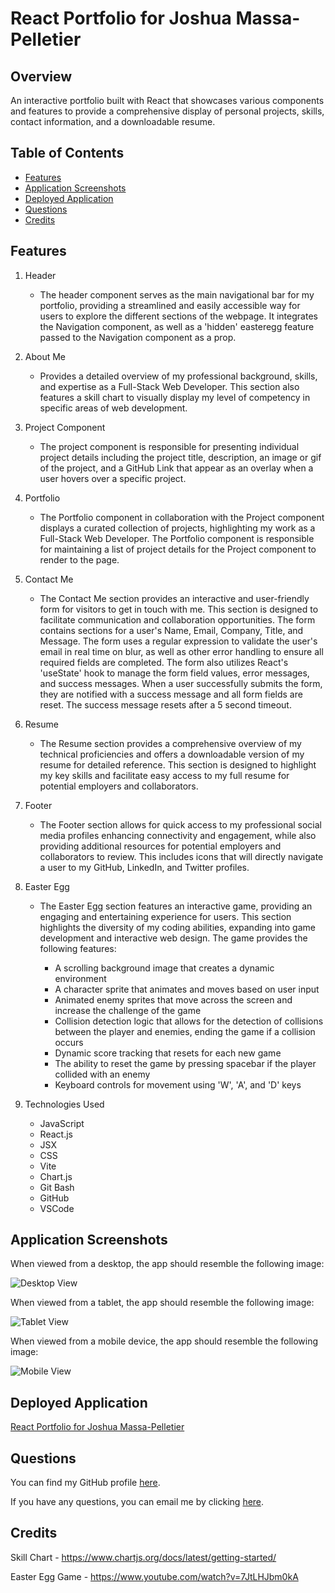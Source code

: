 # React Portfolio for Joshua Massa-Pelletier

## Overview
An interactive portfolio built with React that showcases various components and features to provide a comprehensive display of personal projects, skills, contact information, and a downloadable resume. 

## Table of Contents
- [Features](#features)
- [Application Screenshots](#application-screenshots)
- [Deployed Application](#deployed-application)
- [Questions](#questions)
- [Credits](#credits)

## Features

1. Header

    * The header component serves as the main navigational bar for my portfolio, providing a streamlined and easily accessible way for users to explore the different sections of the webpage. It integrates the Navigation component, as well as a 'hidden' easteregg feature passed to the Navigation component as a prop.

2. About Me

    * Provides a detailed overview of my professional background, skills, and expertise as a Full-Stack Web Developer. This section also features a skill chart to visually display my level of competency in specific areas of web development.

3. Project Component

    * The project component is responsible for presenting individual project details including the project title, description, an image or gif of the project, and a GitHub Link that appear as an overlay when a user hovers over a specific project.

4. Portfolio

    * The Portfolio component in collaboration with the Project component displays a curated collection of projects, highlighting my work as a Full-Stack Web Developer. The Portfolio component is responsible for maintaining a list of project details for the Project component to render to the page.

5. Contact Me

    * The Contact Me section provides an interactive and user-friendly form for visitors to get in touch with me. This section is designed to facilitate communication and collaboration opportunities. The form contains sections for a user's Name, Email, Company, Title, and Message. The form uses a regular expression to validate the user's email in real time on blur, as well as other error handling to ensure all required fields are completed. The form also utilizes React's 'useState' hook to manage the form field values, error messages, and success messages. When a user successfully submits the form, they are notified with a success message and all form fields are reset. The success message resets after a 5 second timeout.

6. Resume

    * The Resume section provides a comprehensive overview of my technical proficiencies and offers a downloadable version of my resume for detailed reference. This section is designed to highlight my key skills and facilitate easy access to my full resume for potential employers and collaborators.

7. Footer

    * The Footer section allows for quick access to my professional social media profiles enhancing connectivity and engagement, while also providing additional resources for potential employers and collaborators to review. This includes icons that will directly navigate a user to my GitHub, LinkedIn, and Twitter profiles.

8. Easter Egg

    * The Easter Egg section features an interactive game, providing an engaging and entertaining experience for users. This section highlights the diversity of my coding abilities, expanding into game development and interactive web design. The game provides the following features:

        * A scrolling background image that creates a dynamic environment
        * A character sprite that animates and moves based on user input
        * Animated enemy sprites that move across the screen and increase the challenge of the game
        * Collision detection logic that allows for the detection of collisions between the player and enemies, ending the game if a collision occurs
        * Dynamic score tracking that resets for each new game
        * The ability to reset the game by pressing spacebar if the player collided with an enemy
        * Keyboard controls for movement using 'W', 'A', and 'D' keys

7. Technologies Used

    * JavaScript
    * React.js
    * JSX
    * CSS
    * Vite
    * Chart.js
    * Git Bash
    * GitHub
    * VSCode

## Application Screenshots

When viewed from a desktop, the app should resemble the following image:

![Desktop View](./src/assets/desktop-view.png)

When viewed from a tablet, the app should resemble the following image:

![Tablet View](./src/assets/tablet-view.png)

When viewed from a mobile device, the app should resemble the following image:

![Mobile View](./src/assets/mobile-view.png)

## Deployed Application
[React Portfolio for Joshua Massa-Pelletier](https://jmp-react-portfolio.netlify.app/)

## Questions
You can find my GitHub profile [here](https://www.github.com/JoshMassa). 

If you have any questions, you can email me by clicking [here](mailto:joshuamassapelletier@outlook.com).

## Credits

Skill Chart - https://www.chartjs.org/docs/latest/getting-started/

Easter Egg Game - https://www.youtube.com/watch?v=7JtLHJbm0kA